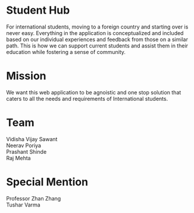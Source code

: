 # Student Hub
For international students, moving to a foreign country and starting over is never easy. Everything in the application is conceptualized and included based on our individual experiences and feedback from those on a similar path. This is how we can support current students and assist them in their education while fostering a sense of community.

# Mission
We want this web application to be agnoistic and one stop solution that caters to all the needs and requirements of International students.

# Team
Vidisha Vijay Sawant <br>
Neerav Poriya <br>
Prashant Shinde <br>
Raj Mehta

# Special Mention
Professor Zhan Zhang <br>
Tushar Varma
